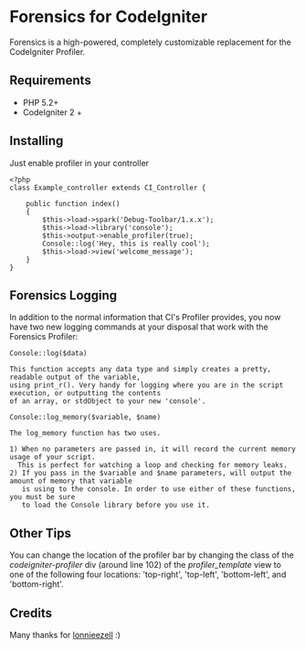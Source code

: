 # Forensics for CodeIgniter

Forensics is a high-powered, completely customizable replacement for the CodeIgniter Profiler.

## Requirements
- PHP 5.2+
- CodeIgniter 2 +

## Installing 

Just enable profiler in your controller

	<?php
	class Example_controller extends CI_Controller {
		
		public function index()
		{
			$this->load->spark('Debug-Toolbar/1.x.x');   
			$this->load->library('console');                        
			$this->output->enable_profiler(true);
			Console::log('Hey, this is really cool');
			$this->load->view('welcome_message');
		}
	}



## Forensics Logging

In addition to the normal information that CI's Profiler provides, you now have two new logging commands at your disposal that work with the Forensics Profiler:

	Console::log($data) 

	This function accepts any data type and simply creates a pretty, readable output of the variable, 
	using print_r(). Very handy for logging where you are in the script execution, or outputting the contents 
	of an array, or stdObject to your new 'console'.

	Console::log_memory($variable, $name)

	The log_memory function has two uses.

	1) When no parameters are passed in, it will record the current memory usage of your script. 
	  This is perfect for watching a loop and checking for memory leaks.
	2) If you pass in the $variable and $name parameters, will output the amount of memory that variable 
	   is using to the console. In order to use either of these functions, you must be sure 
	   to load the Console library before you use it.

## Other Tips

You can change the location of the profiler bar by changing the class of the *codeigniter-profiler* div (around line 102) of the *profiler_template* view to one of the following four locations: 'top-right', 'top-left', 'bottom-left', and 'bottom-right'.

## Credits
Many thanks for [lonnieezell](https://github.com/lonnieezell/) :)
